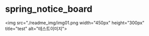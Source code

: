 # spring_notice_board

<img src="./readme_img/img01.png width="450px" height="300px" title="test" alt="테스트이미지"></img>
